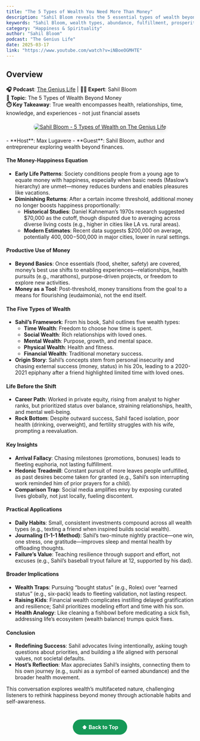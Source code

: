 ```yaml
---
title: "The 5 Types of Wealth You Need More Than Money"
description: "Sahil Bloom reveals the 5 essential types of wealth beyond money that create true abundance and fulfillment in life, exploring holistic approaches to prosperity."
keywords: "Sahil Bloom, wealth types, abundance, fulfillment, prosperity, life wealth, The Genius Life, holistic wealth"
category: "Happiness & Spirituality"
author: "Sahil Bloom"
podcast: "The Genius Life"
date: 2025-03-17
link: "https://www.youtube.com/watch?v=iNBoeOGMHTE"
---
```


## Overview

**🎧 Podcast**: [The Genius Life](https://www.youtube.com/@maxlugavere) | **👨‍💼 Expert**: Sahil Bloom  
**🎯 Topic**: The 5 Types of Wealth Beyond Money  
**⏱️ Key Takeaway**: True wealth encompasses health, relationships, time, knowledge, and experiences - not just financial assets

<div style="text-align: center; margin: 20px 0;">
  <a href="https://www.youtube.com/watch?v=iNBoeOGMHTE" target="_blank" rel="noopener noreferrer">
    <img src="https://img.youtube.com/vi/iNBoeOGMHTE/maxresdefault.jpg" alt="Sahil Bloom - 5 Types of Wealth on The Genius Life" style="max-width: 100%; border-radius: 8px; box-shadow: 0 4px 8px rgba(0,0,0,0.1);">
  </a>
</div>
- **Host**: Max Lugavere
- **Guest**: Sahil Bloom, author and entrepreneur exploring wealth beyond finances.

#### **The Money-Happiness Equation**
- **Early Life Patterns**: Society conditions people from a young age to equate money with happiness, especially when basic needs (Maslow’s hierarchy) are unmet—money reduces burdens and enables pleasures like vacations.
- **Diminishing Returns**: After a certain income threshold, additional money no longer boosts happiness proportionally:
  - **Historical Studies**: Daniel Kahneman’s 1970s research suggested $70,000 as the cutoff, though disputed due to averaging across diverse living costs (e.g., higher in cities like LA vs. rural areas).
  - **Modern Estimates**: Recent data suggests $200,000 on average, potentially $400,000-$500,000 in major cities, lower in rural settings.

#### **Productive Use of Money**
- **Beyond Basics**: Once essentials (food, shelter, safety) are covered, money’s best use shifts to enabling experiences—relationships, health pursuits (e.g., marathons), purpose-driven projects, or freedom to explore new activities.
- **Money as a Tool**: Post-threshold, money transitions from the goal to a means for flourishing (eudaimonia), not the end itself.

#### **The Five Types of Wealth**
- **Sahil’s Framework**: From his book, Sahil outlines five wealth types:
  - **Time Wealth**: Freedom to choose how time is spent.
  - **Social Wealth**: Rich relationships with loved ones.
  - **Mental Wealth**: Purpose, growth, and mental space.
  - **Physical Wealth**: Health and fitness.
  - **Financial Wealth**: Traditional monetary success.
- **Origin Story**: Sahil’s concepts stem from personal insecurity and chasing external success (money, status) in his 20s, leading to a 2020-2021 epiphany after a friend highlighted limited time with loved ones.

#### **Life Before the Shift**
- **Career Path**: Worked in private equity, rising from analyst to higher ranks, but prioritized status over balance, straining relationships, health, and mental well-being.
- **Rock Bottom**: Despite outward success, Sahil faced isolation, poor health (drinking, overweight), and fertility struggles with his wife, prompting a reevaluation.

#### **Key Insights**
- **Arrival Fallacy**: Chasing milestones (promotions, bonuses) leads to fleeting euphoria, not lasting fulfillment.
- **Hedonic Treadmill**: Constant pursuit of more leaves people unfulfilled, as past desires become taken for granted (e.g., Sahil’s son interrupting work reminded him of prior prayers for a child).
- **Comparison Trap**: Social media amplifies envy by exposing curated lives globally, not just locally, fueling discontent.

#### **Practical Applications**
- **Daily Habits**: Small, consistent investments compound across all wealth types (e.g., texting a friend when inspired builds social wealth).
- **Journaling (1-1-1 Method)**: Sahil’s two-minute nightly practice—one win, one stress, one gratitude—improves sleep and mental health by offloading thoughts.
- **Failure’s Value**: Teaching resilience through support and effort, not excuses (e.g., Sahil’s baseball tryout failure at 12, supported by his dad).

#### **Broader Implications**
- **Wealth Traps**: Pursuing “bought status” (e.g., Rolex) over “earned status” (e.g., six-pack) leads to fleeting validation, not lasting respect.
- **Raising Kids**: Financial wealth complicates instilling delayed gratification and resilience; Sahil prioritizes modeling effort and time with his son.
- **Health Analogy**: Like cleaning a fishbowl before medicating a sick fish, addressing life’s ecosystem (wealth balance) trumps quick fixes.

#### **Conclusion**
- **Redefining Success**: Sahil advocates living intentionally, asking tough questions about priorities, and building a life aligned with personal values, not societal defaults.
- **Host’s Reflection**: Max appreciates Sahil’s insights, connecting them to his own journey (e.g., sushi as a symbol of earned abundance) and the broader health movement.

This conversation explores wealth’s multifaceted nature, challenging listeners to rethink happiness beyond money through actionable habits and self-awareness.

<div style="text-align: center; margin: 40px 0;">
  <a href="#" style="background: #159957; color: white; padding: 12px 24px; border-radius: 25px; text-decoration: none; font-weight: bold; display: inline-block; transition: all 0.3s ease;" onmouseover="this.style.background='#1e7e34'; this.style.transform='translateY(-2px)'" onmouseout="this.style.background='#159957'; this.style.transform='translateY(0)'">
    ⬆️ Back to Top
  </a>
</div>